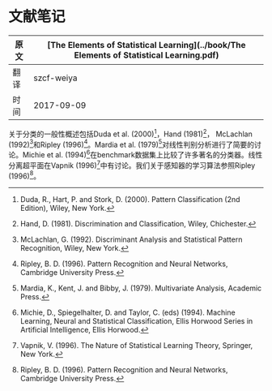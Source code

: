 # 文献笔记

| 原文   | [The Elements of Statistical Learning](../book/The Elements of Statistical Learning.pdf) |
| ---- | ---------------------------------------- |
| 翻译   | szcf-weiya                               |
| 时间   | 2017-09-09                    |

关于分类的一般性概述包括Duda et al. (2000)[^1]，Hand (1981)[^2]， McLachlan (1992)[^3]和Ripley (1996)[^4]。Mardia et al. (1979)[^5]对线性判别分析进行了简要的讨论。Michie et al. (1994)[^6]在benchmark数据集上比较了许多著名的分类器。线性分离超平面在Vapnik (1996)[^7]中有讨论。我们关于感知器的学习算法参照Ripley (1996)[^4]。

[^1]: Duda, R., Hart, P. and Stork, D. (2000). Pattern Classification (2nd Edition), Wiley, New York.
[^2]: Hand, D. (1981). Discrimination and Classification, Wiley, Chichester.
[^3]: McLachlan, G. (1992). Discriminant Analysis and Statistical Pattern Recognition, Wiley, New York.
[^4]: Ripley, B. D. (1996). Pattern Recognition and Neural Networks, Cambridge University Press.
[^5]: Mardia, K., Kent, J. and Bibby, J. (1979). Multivariate Analysis, Academic Press.
[^6]: Michie, D., Spiegelhalter, D. and Taylor, C. (eds) (1994). Machine Learning, Neural and Statistical Classification, Ellis Horwood Series in Artificial Intelligence, Ellis Horwood.
[^7]: Vapnik, V. (1996). The Nature of Statistical Learning Theory, Springer, New York.
